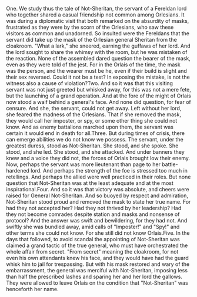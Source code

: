 One.
We study thus the tale of Not-Sheritan, the servant of a Fereldan lord who together shared a casual friendship not common among Orlesians. It was during a diplomatic visit that both remarked on the absurdity of masks, frustrated as they were by the scorn of the Orlesians, who saw these visitors as common and unadorned. So insulted were the Fereldans that the servant did take up the mask of the Orlesian general Sheritan from the cloakroom. "What a lark," she sneered, earning the guffaws of her lord. And the lord sought to share the whimsy with the room, but he was mistaken of the reaction. None of the assembled dared question the bearer of the mask, even as they were told of the jest. For in the Orlais of the time, the mask was the person, and the wearer must be he, even if their build is slight and their sex reversed. Could it not be a test? In exposing the mistake, is not the witness also a cause of violation?Two.
And so it was that this visiting servant was not just greeted but whisked away, for this was not a mere fete, but the launching of a grand operation. And at the fore of the might of Orlais now stood a waif behind a general's face. And none did question, for fear of censure. And she, the servant, could not get away. Left without her lord, she feared the madness of the Orlesians. That if she removed the mask, they would call her imposter, or spy, or some other thing she could not know. And as enemy battalions marched upon them, the servant was certain it would end in death for all.Three.
But during times of crisis, there can emerge abilities we do not know we possess. The servant, under the greatest duress, stood as Not-Sheritan. She stood, and she spoke. She stood, and she led. She stood, and she attacked. And under banners they knew and a voice they did not, the forces of Orlais brought low their enemy. Now, perhaps the servant was more lieutenant than page to her battle-hardened lord. And perhaps the strength of the foe is stressed too much in retellings. And perhaps the allied were well practiced in their roles. But none question that Not-Sheritan was at the least adequate and at the most inspirational.Four.
And so it was that victory was absolute, and cheers were raised for General Not-Sheritan. And so buoyed by respect and admiration, Not-Sheritan stood proud and removed the mask to state her true name. For had they not accepted her? Had they not thrived by her leadership? Had they not become comrades despite station and masks and nonsense of protocol? And the answer was swift and bewildering, for they had not. And swiftly she was bundled away, amid calls of "Imposter!" and "Spy!" and other terms she could not know. For she still did not know Orlais.Five.
In the days that followed, to avoid scandal the appointing of Not-Sheritan was claimed a grand tactic of the true general, who must have orchestrated the whole affair from secret. "From secret" meaning the cloakroom, for not even his own attendants knew his face, and they would have had the guard whisk him to jail for trespassing. But with his mask restored and wary of the embarrassment, the general was merciful with Not-Sheritan, imposing less than half the prescribed lashes and sparing her and her lord the gallows. They were allowed to leave Orlais on the condition that "Not-Sheritan" was henceforth her name.